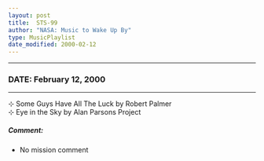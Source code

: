 ```yaml
---
layout: post
title:  STS-99
author: "NASA: Music to Wake Up By"
type: MusicPlaylist
date_modified: 2000-02-12
---
```


----
### DATE: February 12, 2000
----
⊹ Some Guys Have All The Luck by Robert Palmer  &nbsp;<br />⊹ Eye in the Sky by Alan Parsons Project

##### Comment:
* No mission comment
